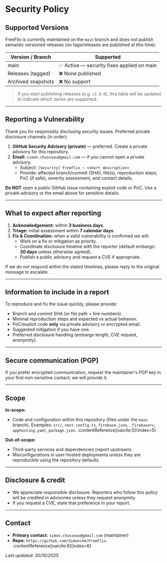 # Security Policy 

## Supported Versions

FreeFlix is currently maintained on the `main` branch and does not publish semantic versioned releases (no tags/releases are published at this time).

| Version / Branch | Supported |
| ---------------- | --------- |
| main             | :white_check_mark: Active — security fixes applied on main |
| Releases (tagged) | :x: None published |
| Archived snapshots | :x: No support |

> If you start publishing releases (e.g. `v1.0.0`), this table will be updated to indicate which series are supported.

---

## Reporting a Vulnerability

Thank you for responsibly disclosing security issues. Preferred private disclosure channels (in order):

1. **GitHub Security Advisory (private)** — preferred. Create a private advisory for this repository.  
2. **Email:** `simon.chusseau@gmail.com` — if you cannot open a private advisory.  
   - Subject: `[Security] FreeFlix — <short description>`  
   - Provide: affected branch/commit (SHA), file(s), reproduction steps, PoC (if safe), severity assessment, and contact details.

**Do NOT** open a public GitHub issue containing exploit code or PoC. Use a private advisory or the email above for sensitive details.

---

## What to expect after reporting

1. **Acknowledgement:** within **3 business days**.  
2. **Triage:** initial assessment within **7 calendar days**.  
3. **Fix & Coordination:** when a valid vulnerability is confirmed we will:
   - Work on a fix or mitigation as priority.
   - Coordinate disclosure timeline with the reporter (default embargo: **30 days** unless otherwise agreed).
   - Publish a public advisory and request a CVE if appropriate.

If we do not respond within the stated timelines, please reply to the original message to escalate.

---

## Information to include in a report

To reproduce and fix the issue quickly, please provide:

- Branch and commit SHA (or file path + line numbers).  
- Minimal reproduction steps and expected vs actual behavior.  
- PoC/exploit code **only** via private advisory or encrypted email.  
- Suggested mitigation if you have one.  
- Preferred disclosure handling (embargo length, CVE request, anonymity).

---

## Secure communication (PGP)

If you prefer encrypted communication, request the maintainer's PGP key in your first non-sensitive contact; we will provide it.

---

## Scope

**In-scope:**
- Code and configuration within this repository (files under the `main` branch). Examples: `src/`, `next.config.ts`, `firebase.json`, `.firebaserc`, `apphosting.yaml`, `package.json`. :contentReference[oaicite:5]{index=5}

**Out-of-scope:**
- Third-party services and dependencies (report upstream).  
- Misconfigurations in user-hosted deployments unless they are reproducible using the repository defaults.

---

## Disclosure & credit

- We appreciate responsible disclosure. Reporters who follow this policy will be credited in advisories unless they request anonymity.  
- If you request a CVE, state that preference in your report.

---

## Contact

- **Primary contact:** `simon.chusseau@gmail.com` (maintainer)  
- **Repo:** `https://github.com/Simonc44/FreeFlix`. :contentReference[oaicite:6]{index=6}

_Last updated: 30/10/2025_
